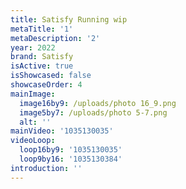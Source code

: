 ```yaml
---
title: Satisfy Running wip
metaTitle: '1'
metaDescription: '2'
year: 2022
brand: Satisfy
isActive: true
isShowcased: false
showcaseOrder: 4
mainImage:
  image16by9: /uploads/photo 16_9.png
  image5by7: /uploads/photo 5-7.png
  alt: ''
mainVideo: '1035130035'
videoLoop:
  loop16by9: '1035130035'
  loop9by16: '1035130384'
introduction: ''
---
```


